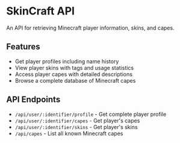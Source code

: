 # SkinCraft API

An API for retrieving Minecraft player information, skins, and capes.

## Features

- Get player profiles including name history
- View player skins with tags and usage statistics
- Access player capes with detailed descriptions
- Browse a complete database of Minecraft capes

## API Endpoints

- `/api/user/:identifier/profile` - Get complete player profile
- `/api/user/:identifier/capes` - Get player's capes
- `/api/user/:identifier/skins` - Get player's skins
- `/api/capes` - List all known Minecraft capes

